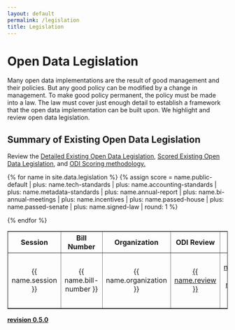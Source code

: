 ```yaml
---
layout: default
permalink: /legislation
title: Legislation
---
```


# Open Data Legislation
Many open data implementations are the result of good management and their policies. But any good policy can be modified by a change in management. To make good policy permanent, the policy must be made into a law. The law must cover just enough detail to establish a framework that the open data implementation can be built upon. We highlight and review open data legislation.

<!-- ## Model Open Data Legislation
  * [How to create open data legislation](/open-data-legislation-how-to)
  * [Open data legislation implementation](/open-data-legislation-implementation)
-->

## Summary of Existing Open Data Legislation
Review the <a href="/detailed-legislation">Detailed Existing Open Data Legislation</a>, <a href="/scored-legislation">Scored Existing Open Data Legislation</a>, and <a href="/scoring">ODI Scoring methodology.</a>
<table cellpadding="10" border="1">
	<tr>
		<th>Session</th>
		<th>Bill Number</th>
		<th>Organization</th>
		<th>ODI Review</th>
		<th>Bill Text</th>
		<th>Last Activity</th>
		<th>Score [100]</th>
	</tr>

{% for name in site.data.legislation %}
{% assign score = name.public-default | plus: name.tech-standards | plus: name.accounting-standards | plus: name.metadata-standards | plus: name.annual-report | plus: name.bi-annual-meetings | plus: name.incentives | plus: name.passed-house | plus: name.passed-senate | plus: name.signed-law | round: 1 %}
  <tr>
  	<td class="tablecolumn" align="center">{{ name.session }}</td>
  	<td class="tablecolumn" align="center">{{ name.bill-number }}</td>
  	<td class="tablecolumn" align="center">{{ name.organization }}</td>
  	<td class="tablecolumn largetablecolumn" align="center"><a target="_blank" href="{{ name.review }}">{{ name.review }}</a></td>
  	<td class="tablecolumn largetablecolumn" align="center"><a target="_blank" href="{{ name.bill-text }}">{{ name.organization }}-{{ name.session }}-{{ name.bill-number }}</a></td>
  	<td class="tablecolumn largetablecolumn" align="center">{{ name.last-activity }}</td>
  	<td class="tablecolumn" align="center">{{ score }}</td>
  </tr>
{% endfor %}
</table>

**<a target="_blank" href="https://github.com/opendatainitiative/opendatalegislation/tree/0.5.0">revision 0.5.0</a>**
